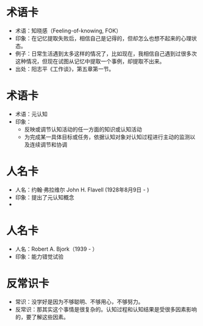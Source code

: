 # 术语卡
- 术语：知晓感（Feeling-of-knowing, FOK）
- 印象：在记忆提取失败后，相信自己是记得的，但却怎么也想不起来的心理状态。
- 例子：日常生活遇到太多这样的情况了，比如现在，我相信自己遇到过很多次这种情况，但现在试图从记忆中提取一个事例，却提取不出来。
- 出处：阳志平《工作谈》，第五章第一节。

# 术语卡
- 术语：元认知
- 印象：
	- 反映或调节认知活动的任一方面的知识或认知活动
	- 为完成某一具体目标或任务，依据认知对象对认知过程进行主动的监测以及连续调节和协调

# 人名卡
- 人名：约翰·弗拉维尔 John H. Flavell (1928年8月9日 - )
- 印象：提出了元认知概念
- 


# 人名卡
- 人名：Robert A. Bjork（1939 - ）
- 印象：能力错觉试验

# 反常识卡
- 常识：没学好是因为不够聪明、不够用心，不够努力。
- 反常识：那其实这个事情是很复杂的。认知过程和认知结果是受很多因素影响的，要了解这些因素。